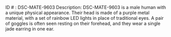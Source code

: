 ID # : DSC-MATE-9603
Description: DSC-MATE-9603 is a male human with a unique physical appearance. Their head is made of a purple metal material, with a set of rainbow LED lights in place of traditional eyes. A pair of goggles is often seen resting on their forehead, and they wear a single jade earring in one ear.